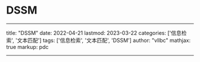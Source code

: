 # DSSM

---
title: "DSSM"
date: 2022-04-21
lastmod: 2023-03-22
categories: ['信息检索', '文本匹配']
tags: ['信息检索', '文本匹配', 'DSSM']
author: "vllbc"
mathjax: true
markup: pdc

---
